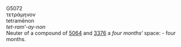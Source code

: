 <body>
  <p>G5072<br>  τετράμηνον  <br> tetramēnon  <br><i>tet-ram‘-ay-non </i><br>Neuter of a compound of <a href="g5064.htm">5064</a> and <a href="g3376.htm">3376</a>  a <i>four</i> <i>months‘</i> space: - four months.<br></p>
 </body>
